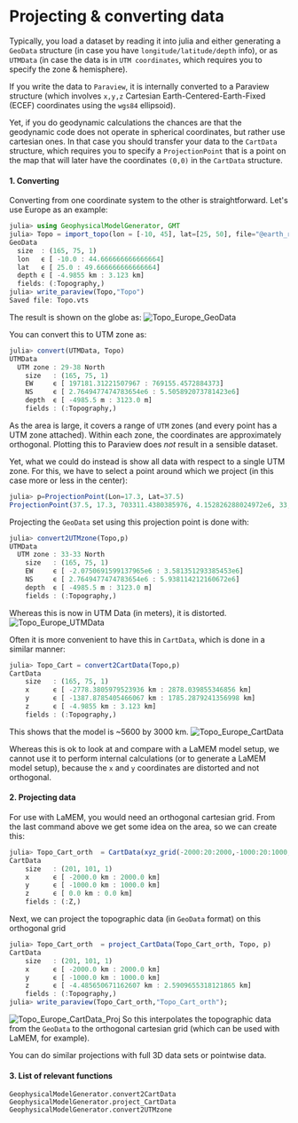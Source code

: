 # Projecting & converting data

Typically, you load a dataset by reading it into julia and either generating a `GeoData` structure (in case you have `longitude/latitude/depth` info), or as `UTMData` (in case the data is in `UTM coordinates`, which requires you to specify the zone & hemisphere).

If you write the data to `Paraview`, it is internally converted to a Paraview structure (which involves `x,y,z` Cartesian Earth-Centered-Earth-Fixed (ECEF) coordinates using the `wgs84` ellipsoid). 

Yet, if you do geodynamic calculations the chances are that the geodynamic code does not operate in spherical coordinates, but rather use cartesian ones. In that case you should transfer your data to the `CartData` structure, which requires you to specify a `ProjectionPoint` that is a point on the map that will later have the coordinates `(0,0)` in the `CartData` structure.


#### 1. Converting
Converting from one coordinate system to the other is straightforward. Let's use Europe as an example:

```julia
julia> using GeophysicalModelGenerator, GMT
julia> Topo = import_topo(lon = [-10, 45], lat=[25, 50], file="@earth_relief_20m")
GeoData 
  size  : (165, 75, 1)
  lon   ϵ [ -10.0 : 44.666666666666664]
  lat   ϵ [ 25.0 : 49.666666666666664]
  depth ϵ [ -4.9855 km : 3.123 km]
  fields: (:Topography,)
julia> write_paraview(Topo,"Topo")
Saved file: Topo.vts
```
The result is shown on the globe as: 
![Topo_Europe_GeoData](../assets/img/Topo_Europe_GeoData.png)

You can convert this to UTM zone as:
```julia
julia> convert(UTMData, Topo)
UTMData 
  UTM zone : 29-38 North
    size   : (165, 75, 1)
    EW     ϵ [ 197181.31221507967 : 769155.4572884373]
    NS     ϵ [ 2.7649477474783654e6 : 5.505892073781423e6]
    depth  ϵ [ -4985.5 m : 3123.0 m]
    fields : (:Topography,)
```
As the area is large, it covers a range of `UTM` zones (and every point has a UTM zone attached). Within each zone, the coordinates are approximately orthogonal. Plotting this to Paraview does *not* result in a sensible dataset.

Yet, what we could do instead is show all data with respect to a single UTM zone. For this, we have to select a point around which we project (in this case more or less in the center):

```julia
julia> p=ProjectionPoint(Lon=17.3, Lat=37.5)
ProjectionPoint(37.5, 17.3, 703311.4380385976, 4.152826288024972e6, 33, true)
```

Projecting the `GeoData` set using this projection point is done with:
```julia
julia> convert2UTMzone(Topo,p)
UTMData 
  UTM zone : 33-33 North
    size   : (165, 75, 1)
    EW     ϵ [ -2.0750691599137965e6 : 3.581351293385453e6]
    NS     ϵ [ 2.7649477474783654e6 : 5.938114212160672e6]
    depth  ϵ [ -4985.5 m : 3123.0 m]
    fields : (:Topography,)
```
Whereas this is now in UTM Data (in meters), it is distorted. 
![Topo_Europe_UTMData](../assets/img/Topo_Europe_UTMData.png)

Often it is more convenient to have this in `CartData`, which is done in a similar manner:
```julia
julia> Topo_Cart = convert2CartData(Topo,p)
CartData 
    size   : (165, 75, 1)
    x      ϵ [ -2778.3805979523936 km : 2878.039855346856 km]
    y      ϵ [ -1387.8785405466067 km : 1785.2879241356998 km]
    z      ϵ [ -4.9855 km : 3.123 km]
    fields : (:Topography,)
```
This shows that the model is ~5600 by 3000 km.
![Topo_Europe_CartData](../assets/img/Topo_Europe_CartData.png)

Whereas this is ok to look at and compare with a LaMEM model setup, we cannot use it to perform internal calculations (or to generate a LaMEM model setup), because the `x` and `y` coordinates are distorted and not orthogonal. 

#### 2. Projecting data
For use with LaMEM, you would need an orthogonal cartesian grid. From the last command above we get some idea on the area, so we can create this:
```julia
julia> Topo_Cart_orth  = CartData(xyz_grid(-2000:20:2000,-1000:20:1000,0))
CartData 
    size   : (201, 101, 1)
    x      ϵ [ -2000.0 km : 2000.0 km]
    y      ϵ [ -1000.0 km : 1000.0 km]
    z      ϵ [ 0.0 km : 0.0 km]
    fields : (:Z,)
```
Next, we can project the topographic data (in `GeoData` format) on this orthogonal grid
```julia
julia> Topo_Cart_orth  = project_CartData(Topo_Cart_orth, Topo, p)
CartData 
    size   : (201, 101, 1)
    x      ϵ [ -2000.0 km : 2000.0 km]
    y      ϵ [ -1000.0 km : 1000.0 km]
    z      ϵ [ -4.485650671162607 km : 2.5909655318121865 km]
    fields : (:Topography,)
julia> write_paraview(Topo_Cart_orth,"Topo_Cart_orth");    
```
![Topo_Europe_CartData_Proj](../assets/img/Topo_Europe_CartData_Proj.png)
So this interpolates the topographic data from the `GeoData` to the orthogonal cartesian grid (which can be used with LaMEM, for example).

You can do similar projections with full 3D data sets or pointwise data. 

#### 3. List of relevant functions

```@docs
GeophysicalModelGenerator.convert2CartData
GeophysicalModelGenerator.project_CartData
GeophysicalModelGenerator.convert2UTMzone
```

